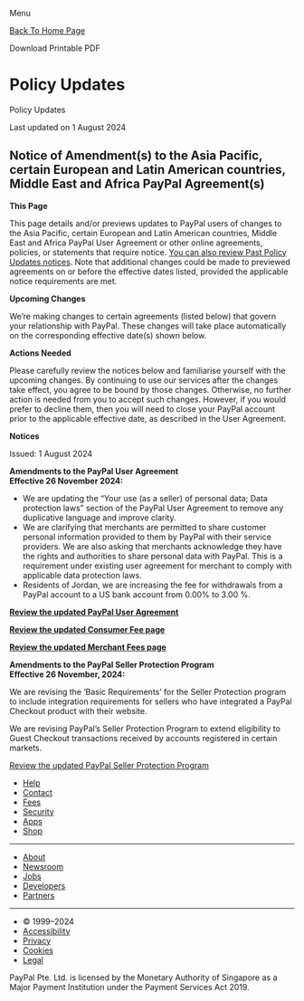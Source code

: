 Menu

[Back To Home Page](https://www.paypal.com/sg/legalhub/home?country.x=SG&locale.x=en_SG)

Download Printable PDF

Policy Updates
==============

Policy Updates

Last updated on 1 August 2024

Notice of Amendment(s) to the Asia Pacific, certain European and Latin American countries, Middle East and Africa PayPal Agreement(s)
-------------------------------------------------------------------------------------------------------------------------------------

**This Page**

This page details and/or previews updates to PayPal users of changes to the Asia Pacific, certain European and Latin American countries, Middle East and Africa PayPal User Agreement or other online agreements, policies, or statements that require notice. [You can also review Past Policy Updates notices](https://www.paypal.com/legalhub/archive-policies-full). Note that additional changes could be made to previewed agreements on or before the effective dates listed, provided the applicable notice requirements are met.

**Upcoming Changes**

We’re making changes to certain agreements (listed below) that govern your relationship with PayPal. These changes will take place automatically on the corresponding effective date(s) shown below.

**Actions Needed**

Please carefully review the notices below and familiarise yourself with the upcoming changes. By continuing to use our services after the changes take effect, you agree to be bound by those changes. Otherwise, no further action is needed from you to accept such changes. However, if you would prefer to decline them, then you will need to close your PayPal account prior to the applicable effective date, as described in the User Agreement.

**Notices**

Issued: 1 August 2024

**Amendments to the PayPal User Agreement  
Effective 26 November 2024:**

* We are updating the “Your use (as a seller) of personal data; Data protection laws” section of the PayPal User Agreement to remove any duplicative language and improve clarity.
* We are clarifying that merchants are permitted to share customer personal information provided to them by PayPal with their service providers. We are also asking that merchants acknowledge they have the rights and authorities to share personal data with PayPal. This is a requirement under existing user agreement for merchant to comply with applicable data protection laws.
* Residents of Jordan, we are increasing the fee for withdrawals from a PayPal account to a US bank account from 0.00% to 3.00 %.

[**Review the updated PayPal User Agreement**](https://www.paypalobjects.com/marketing/ua/pdf/SG/en/ua-112624.pdf)

[**Review the updated Consumer Fee page**](https://www.paypalobjects.com/marketing/ua/pdf/SG/en/consumer-fees-112624.pdf)

[**Review the updated Merchant Fees page**](https://www.paypalobjects.com/marketing/ua/pdf/SG/en/merchant-fees-112624.pdf)

**Amendments to the PayPal Seller Protection Program  
Effective 26 November, 2024:**

We are revising the ‘Basic Requirements’ for the Seller Protection program to include integration requirements for sellers who have integrated a PayPal Checkout product with their website.

We are revising PayPal’s Seller Protection Program to extend eligibility to Guest Checkout transactions received by accounts registered in certain markets.

[Review the updated PayPal Seller Protection Program](https://www.paypalobjects.com/marketing/ua/pdf/SG/en/seller-protection-112624.pdf)

* [Help](https://www.paypal.com/sg/cshelp/personal)
* [Contact](https://www.paypal.com/sg/smarthelp/contact-us)
* [Fees](https://www.paypal.com/sg/webapps/mpp/paypal-fees)
* [Security](https://www.paypal.com/sg/webapps/mpp/paypal-safety-and-security)
* [Apps](https://www.paypal.com/sg/webapps/mpp/mobile-apps)
* [Shop](https://www.paypal.com/sg/webapps/mpp/online-shopping)

* * *

* [About](https://www.paypal.com/sg/webapps/mpp/about)
* [Newsroom](https://newsroom.apac.paypal-corp.com/home)
* [Jobs](https://careers.pypl.com/home/)
* [Developers](https://developer.paypal.com/)
* [Partners](https://www.paypal.com/sg/webapps/mpp/partner-program)

* * *

* © 1999–2024
* [Accessibility](https://www.paypal.com/sg/webapps/mpp/accessibility)
* [Privacy](https://www.paypal.com/privacy-center)
* [Cookies](https://www.paypal.com/myaccount/privacy/cookiePrefs)
* [Legal](https://www.paypal.com/sg/webapps/mpp/ua/legalhub-full)

PayPal Pte. Ltd. is licensed by the Monetary Authority of Singapore as a Major Payment Institution under the Payment Services Act 2019.